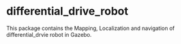 # differential_drive_robot
This package contains the Mapping, Localization and navigation of differential_drvie robot  in Gazebo.
